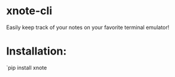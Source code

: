 # xnote-cli
Easily keep track of your notes on your favorite terminal emulator!

# Installation:
 `pip install xnote

